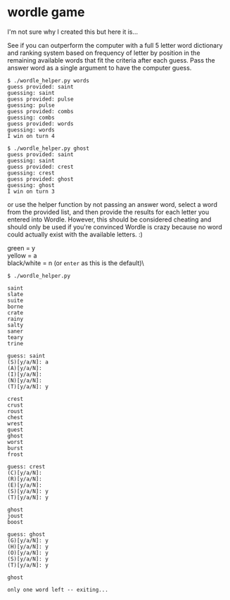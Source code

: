 # wordle game

I'm not sure why I created this but here it is... 

See if you can outperform the computer with a full 5 letter word dictionary and ranking system based on frequency of letter by position in the remaining available words that fit the criteria after each guess. Pass the answer word as a single argument to have the computer guess.

```
$ ./wordle_helper.py words
guess provided: saint
guessing: saint
guess provided: pulse
guessing: pulse
guess provided: combs
guessing: combs
guess provided: words
guessing: words
I win on turn 4

$ ./wordle_helper.py ghost
guess provided: saint
guessing: saint
guess provided: crest
guessing: crest
guess provided: ghost
guessing: ghost
I win on turn 3
``` 

or use the helper function by not passing an answer word, select a word from the provided list, and then provide the results for each letter you entered into Wordle. However, this should be considered cheating and should only be used if you're convinced Wordle is crazy because no word could actually exist with the available letters. :)

green = y\
yellow = a\
black/white = n (or `enter` as this is the default)\

```
$ ./wordle_helper.py

saint
slate
suite
borne
crate
rainy
salty
saner
teary
trine

guess: saint
(S)[y/a/N]: a
(A)[y/a/N]: 
(I)[y/a/N]: 
(N)[y/a/N]: 
(T)[y/a/N]: y

crest
crust
roust
chest
wrest
guest
ghost
worst
burst
frost

guess: crest
(C)[y/a/N]: 
(R)[y/a/N]: 
(E)[y/a/N]: 
(S)[y/a/N]: y
(T)[y/a/N]: y

ghost
joust
boost

guess: ghost
(G)[y/a/N]: y
(H)[y/a/N]: y
(O)[y/a/N]: y
(S)[y/a/N]: y
(T)[y/a/N]: y

ghost

only one word left -- exiting...
```
